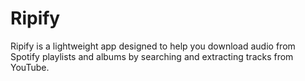 # Ripify
Ripify is a lightweight app designed to help you download audio from Spotify playlists and albums by searching and extracting tracks from YouTube.
